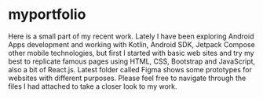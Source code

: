 # myportfolio
Here is a small part of my recent work. Lately I have been exploring Android Apps development and working with Kotlin, Android SDK, Jetpack Compose  other mobile technologies,  but first I started with basic web sites and try my best to replicate famous pages using HTML, CSS, Bootstrap and JavaScript, also a bit of React.js. 
Latest folder called Figma shows some prototypes for websites with different purposes.
Please feel free to navigate through the files I had attached to take a closer look to my work.
